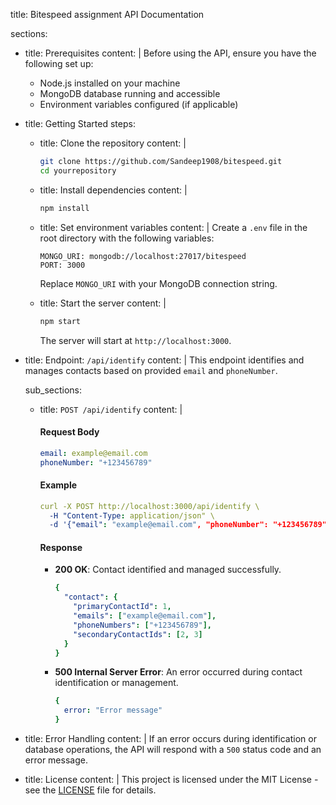 title: Bitespeed assignment API Documentation

sections:
  - title: Prerequisites
    content: |
      Before using the API, ensure you have the following set up:
      - Node.js installed on your machine
      - MongoDB database running and accessible
      - Environment variables configured (if applicable)

  - title: Getting Started
    steps:
      - title: Clone the repository
        content: |
          ```bash
          git clone https://github.com/Sandeep1908/bitespeed.git
          cd yourrepository
          ```

      - title: Install dependencies
        content: |
          ```bash
          npm install
          ```

      - title: Set environment variables
        content: |
          Create a `.env` file in the root directory with the following variables:
          ```dotenv
          MONGO_URI: mongodb://localhost:27017/bitespeed
          PORT: 3000
          ```
          Replace `MONGO_URI` with your MongoDB connection string.

      - title: Start the server
        content: |
          ```bash
          npm start
          ```
          The server will start at `http://localhost:3000`.

  - title: Endpoint: `/api/identify`
    content: |
      This endpoint identifies and manages contacts based on provided `email` and `phoneNumber`.

    sub_sections:
      - title: `POST /api/identify`
        content: |
          #### Request Body

          ```yaml
          email: example@email.com
          phoneNumber: "+123456789"
          ```

          #### Example

          ```yaml
          curl -X POST http://localhost:3000/api/identify \
            -H "Content-Type: application/json" \
            -d '{"email": "example@email.com", "phoneNumber": "+123456789"}'
          ```

          #### Response

          - **200 OK**: Contact identified and managed successfully.
            ```yaml
            {
              "contact": {
                "primaryContactId": 1,
                "emails": ["example@email.com"],
                "phoneNumbers": ["+123456789"],
                "secondaryContactIds": [2, 3]
              }
            }
            ```

          - **500 Internal Server Error**: An error occurred during contact identification or management.
            ```yaml
            {
              error: "Error message"
            }
            ```

  - title: Error Handling
    content: |
      If an error occurs during identification or database operations, the API will respond with a `500` status code and an error message.

  - title: License
    content: |
      This project is licensed under the MIT License - see the [LICENSE](LICENSE) file for details.
